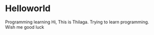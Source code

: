 # Helloworld
Programming learning
Hi, 
This is Thilaga. Trying to learn programming. 
Wish me good luck
